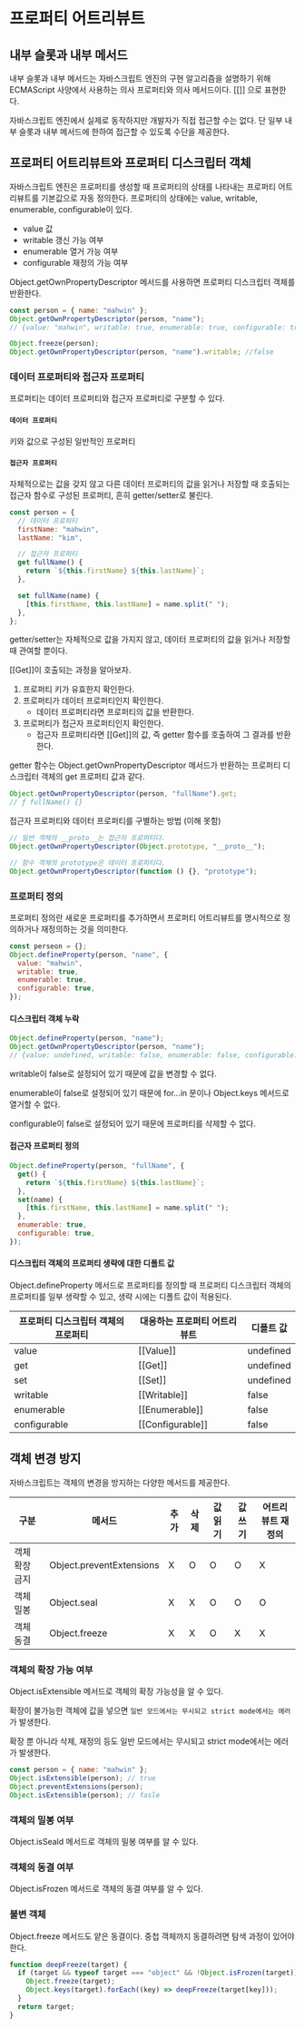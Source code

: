 # 프로퍼티 어트리뷰트

## 내부 슬롯과 내부 메서드

내부 슬롯과 내부 메서드는 자바스크립트 엔진의 구현 알고리즘을 설명하기 위해 ECMAScript 사양에서 사용하는 의사 프로퍼티와 의사 메서드이다.
[[]] 으로 표현한다.

자바스크립트 엔진에서 실제로 동작하지만 개발자가 직접 접근할 수는 없다. 단 일부 내부 슬롯과 내부 메서드에 한하여 접근할 수 있도록 수단을 제공한다.

## 프로퍼티 어트리뷰트와 프로퍼티 디스크립터 객체

자바스크립트 엔진은 프로퍼티를 생성할 때 프로퍼티의 상태를 나타내는 프로퍼티 어트리뷰트를 기본값으로 자동 정의한다. 프로퍼티의 상태에는 value, writable, enumerable, configurable이 있다.

- value 값
- writable 갱신 가능 여부
- enumerable 열거 가능 여부
- configurable 재정의 가능 여부

Object.getOwnPropertyDescriptor 메서드를 사용하면 프로퍼티 디스크립터 객체를 반환한다.

```javascript
const person = { name: "mahwin" };
Object.getOwnPropertyDescriptor(person, "name");
// {value: "mahwin", writable: true, enumerable: true, configurable: true}

Object.freeze(person);
Object.getOwnPropertyDescriptor(person, "name").writable; //false
```

### 데이터 프로퍼티와 접근자 프로퍼티

프로퍼티는 데이터 프로퍼티와 접근자 프로퍼티로 구분할 수 있다.

#### `데이터 프로퍼티`

키와 값으로 구성된 일반적인 프로퍼티

#### `접근자 프로퍼티`

자체적으로는 값을 갖지 않고 다른 데이터 프로퍼티의 값을 읽거나 저장할 때 호출되는 접근자 함수로 구성된 프로퍼티, 흔히 getter/setter로 불린다.

```javascript
const person = {
  // 데이터 프로퍼티
  firstName: "mahwin",
  lastName: "kim",

  // 접근자 프로퍼티
  get fullName() {
    return `${this.firstName} ${this.lastName}`;
  },

  set fullName(name) {
    [this.firstName, this.lastName] = name.split(" ");
  },
};
```

getter/setter는 자체적으로 값을 가지지 않고, 데이터 프로퍼티의 값을 읽거나 저장할 때 관여할 뿐이다.

[[Get]]이 호출되는 과정을 알아보자.

1. 프로퍼티 키가 유효한지 확인한다.
2. 프로퍼티가 데이터 프로퍼티인지 확인한다.
   - 데이터 프로퍼티라면 프로퍼티의 값을 반환한다.
3. 프로퍼티가 접근자 프로퍼티인지 확인한다.
   - 접근자 프로퍼티라면 [[Get]]의 값, 즉 getter 함수를 호출하여 그 결과를 반환한다.

getter 함수는 Object.getOwnPropertyDescriptor 메서드가 반환하는 프로퍼티 디스크립터 객체의 get 프로퍼티 값과 같다.

```javascript
Object.getOwnPropertyDescriptor(person, "fullName").get;
// ƒ fullName() {}
```

접근자 프로퍼티와 데이터 프로퍼티를 구별하는 방법 (이해 못함)

```javascript
// 일반 객체의 __proto__는 접근자 프로퍼티다.
Object.getOwnPropertyDescriptor(Object.prototype, "__proto__");

// 함수 객체의 prototype은 데이터 프로퍼티다.
Object.getOwnPropertyDescriptor(function () {}, "prototype");
```

### 프로퍼티 정의

프로퍼티 정의란 새로운 프로퍼티를 추가하면서 프로퍼티 어트리뷰트를 명시적으로 정의하거나 재정의하는 것을 의미한다.

```javascript
const perseon = {};
Object.defineProperty(person, "name", {
  value: "mahwin",
  writable: true,
  enumerable: true,
  configurable: true,
});
```

#### 디스크립터 객체 누락

```javascript
Object.defineProperty(person, "name");
Object.getOwnPropertyDescriptor(person, "name");
// {value: undefined, writable: false, enumerable: false, configurable: false}
```

writable이 false로 설정되어 있기 때문에 값을 변경할 수 없다.

enumerable이 false로 설정되어 있기 때문에 for...in 문이나 Object.keys 메서드로 열거할 수 없다.

configurable이 false로 설정되어 있기 때문에 프로퍼티를 삭제할 수 없다.

#### 접근자 프로퍼티 정의

```javascript
Object.defineProperty(person, "fullName", {
  get() {
    return `${this.firstName} ${this.lastName}`;
  },
  set(name) {
    [this.firstName, this.lastName] = name.split(" ");
  },
  enumerable: true,
  configurable: true,
});
```

#### 디스크립터 객체의 프로퍼티 생략에 대한 디폴트 값

Object.defineProperty 메서드로 프로퍼티를 정의할 때 프로퍼티 디스크립터 객체의 프로퍼티를 일부 생략할 수 있고, 생략 시에는 디폴트 값이 적용된다.

| 프로퍼티 디스크립터 객체의 프로퍼티 | 대응하는 프로퍼티 어트리뷰트 | 디폴트 값 |
| ----------------------------------- | ---------------------------- | --------- |
| value                               | [[Value]]                    | undefined |
| get                                 | [[Get]]                      | undefined |
| set                                 | [[Set]]                      | undefined |
| writable                            | [[Writable]]                 | false     |
| enumerable                          | [[Enumerable]]               | false     |
| configurable                        | [[Configurable]]             | false     |

## 객체 변경 방지

자바스크립트는 객체의 변경을 방지하는 다양한 메서드를 제공한다.

| 구분           | 메서드                   | 추가 | 삭제 | 값 읽기 | 값 쓰기 | 어트리뷰트 재정의 |
| -------------- | ------------------------ | ---- | ---- | ------- | ------- | ----------------- |
| 객체 확장 금지 | Object.preventExtensions | X    | O    | O       | O       | X                 |
| 객체 밀봉      | Object.seal              | X    | X    | O       | O       | O                 |
| 객체 동결      | Object.freeze            | X    | X    | O       | X       | X                 |

### 객체의 확장 가능 여부

Object.isExtensible 메서드로 객체의 확장 가능성을 알 수 있다.

확장이 불가능한 객체에 값을 넣으면 `일반 모드에서는 무시되고 strict mode에서는 에러`가 발생한다.

확장 뿐 아니라 삭제, 재정의 등도 일반 모드에서는 무시되고 strict mode에서는 에러가 발생한다.

```javascript
const person = { name: "mahwin" };
Object.isExtensible(person); // true
Object.preventExtensions(person);
Object.isExtensible(person); // fasle
```

### 객체의 밀봉 여부

Object.isSeald 메서드로 객체의 밀봉 여부를 알 수 있다.

### 객체의 동결 여부

Object.isFrozen 메서드로 객체의 동결 여부를 알 수 있다.

### 불변 객체

Object.freeze 메서드도 얕은 동결이다. 중첩 객체까지 동결하려면 탐색 과정이 있어야 한다.

```javascript
function deepFreeze(target) {
  if (target && typeof target === "object" && !Object.isFrozen(target)) {
    Object.freeze(target);
    Object.keys(target).forEach((key) => deepFreeze(target[key]));
  }
  return target;
}
```
